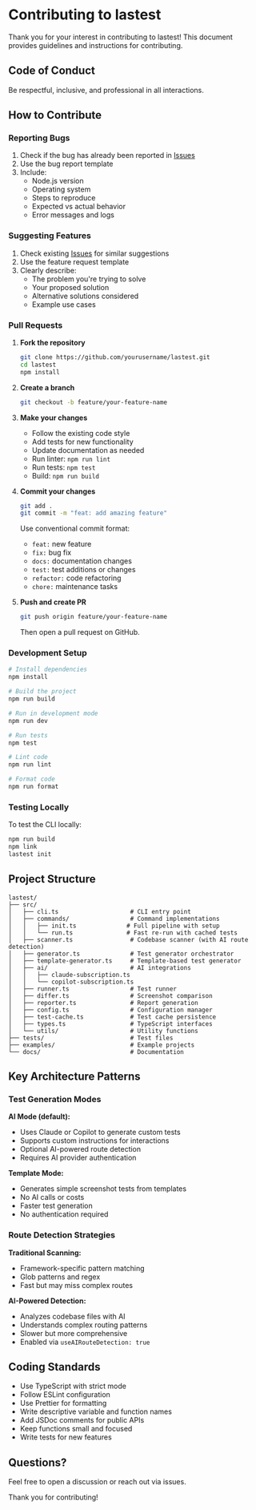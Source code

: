 # Contributing to lastest

Thank you for your interest in contributing to lastest! This document provides guidelines and instructions for contributing.

## Code of Conduct

Be respectful, inclusive, and professional in all interactions.

## How to Contribute

### Reporting Bugs

1. Check if the bug has already been reported in [Issues](https://github.com/yourusername/lastest/issues)
2. Use the bug report template
3. Include:
   - Node.js version
   - Operating system
   - Steps to reproduce
   - Expected vs actual behavior
   - Error messages and logs

### Suggesting Features

1. Check existing [Issues](https://github.com/yourusername/lastest/issues) for similar suggestions
2. Use the feature request template
3. Clearly describe:
   - The problem you're trying to solve
   - Your proposed solution
   - Alternative solutions considered
   - Example use cases

### Pull Requests

1. **Fork the repository**
   ```bash
   git clone https://github.com/yourusername/lastest.git
   cd lastest
   npm install
   ```

2. **Create a branch**
   ```bash
   git checkout -b feature/your-feature-name
   ```

3. **Make your changes**
   - Follow the existing code style
   - Add tests for new functionality
   - Update documentation as needed
   - Run linter: `npm run lint`
   - Run tests: `npm test`
   - Build: `npm run build`

4. **Commit your changes**
   ```bash
   git add .
   git commit -m "feat: add amazing feature"
   ```

   Use conventional commit format:
   - `feat:` new feature
   - `fix:` bug fix
   - `docs:` documentation changes
   - `test:` test additions or changes
   - `refactor:` code refactoring
   - `chore:` maintenance tasks

5. **Push and create PR**
   ```bash
   git push origin feature/your-feature-name
   ```
   Then open a pull request on GitHub.

### Development Setup

```bash
# Install dependencies
npm install

# Build the project
npm run build

# Run in development mode
npm run dev

# Run tests
npm test

# Lint code
npm run lint

# Format code
npm run format
```

### Testing Locally

To test the CLI locally:

```bash
npm run build
npm link
lastest init
```

## Project Structure

```
lastest/
├── src/
│   ├── cli.ts                    # CLI entry point
│   ├── commands/                 # Command implementations
│   │   ├── init.ts              # Full pipeline with setup
│   │   └── run.ts               # Fast re-run with cached tests
│   ├── scanner.ts                # Codebase scanner (with AI route detection)
│   ├── generator.ts              # Test generator orchestrator
│   ├── template-generator.ts     # Template-based test generator
│   ├── ai/                       # AI integrations
│   │   ├── claude-subscription.ts
│   │   └── copilot-subscription.ts
│   ├── runner.ts                 # Test runner
│   ├── differ.ts                 # Screenshot comparison
│   ├── reporter.ts               # Report generation
│   ├── config.ts                 # Configuration manager
│   ├── test-cache.ts             # Test cache persistence
│   ├── types.ts                  # TypeScript interfaces
│   └── utils/                    # Utility functions
├── tests/                        # Test files
├── examples/                     # Example projects
└── docs/                         # Documentation
```

## Key Architecture Patterns

### Test Generation Modes

**AI Mode (default):**
- Uses Claude or Copilot to generate custom tests
- Supports custom instructions for interactions
- Optional AI-powered route detection
- Requires AI provider authentication

**Template Mode:**
- Generates simple screenshot tests from templates
- No AI calls or costs
- Faster test generation
- No authentication required

### Route Detection Strategies

**Traditional Scanning:**
- Framework-specific pattern matching
- Glob patterns and regex
- Fast but may miss complex routes

**AI-Powered Detection:**
- Analyzes codebase files with AI
- Understands complex routing patterns
- Slower but more comprehensive
- Enabled via `useAIRouteDetection: true`

## Coding Standards

- Use TypeScript with strict mode
- Follow ESLint configuration
- Use Prettier for formatting
- Write descriptive variable and function names
- Add JSDoc comments for public APIs
- Keep functions small and focused
- Write tests for new features

## Questions?

Feel free to open a discussion or reach out via issues.

Thank you for contributing!
